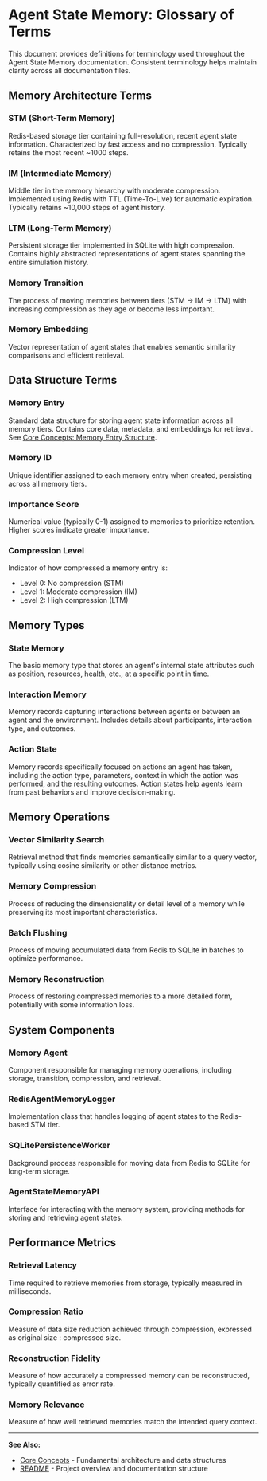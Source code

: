 # **Agent State Memory: Glossary of Terms**

This document provides definitions for terminology used throughout the Agent State Memory documentation. Consistent terminology helps maintain clarity across all documentation files.

## **Memory Architecture Terms**

### **STM (Short-Term Memory)**
Redis-based storage tier containing full-resolution, recent agent state information. Characterized by fast access and no compression. Typically retains the most recent ~1000 steps.

### **IM (Intermediate Memory)**
Middle tier in the memory hierarchy with moderate compression. Implemented using Redis with TTL (Time-To-Live) for automatic expiration. Typically retains ~10,000 steps of agent history.

### **LTM (Long-Term Memory)**
Persistent storage tier implemented in SQLite with high compression. Contains highly abstracted representations of agent states spanning the entire simulation history.

### **Memory Transition**
The process of moving memories between tiers (STM → IM → LTM) with increasing compression as they age or become less important.

### **Memory Embedding**
Vector representation of agent states that enables semantic similarity comparisons and efficient retrieval.

## **Data Structure Terms**

### **Memory Entry**
Standard data structure for storing agent state information across all memory tiers. Contains core data, metadata, and embeddings for retrieval. See [Core Concepts: Memory Entry Structure](core_concepts.md#3-memory-entry-structure).

### **Memory ID**
Unique identifier assigned to each memory entry when created, persisting across all memory tiers.

### **Importance Score**
Numerical value (typically 0-1) assigned to memories to prioritize retention. Higher scores indicate greater importance.

### **Compression Level**
Indicator of how compressed a memory entry is:
- Level 0: No compression (STM)
- Level 1: Moderate compression (IM)
- Level 2: High compression (LTM)

## **Memory Types**

### **State Memory**
The basic memory type that stores an agent's internal state attributes such as position, resources, health, etc., at a specific point in time.

### **Interaction Memory**
Memory records capturing interactions between agents or between an agent and the environment. Includes details about participants, interaction type, and outcomes.

### **Action State**
Memory records specifically focused on actions an agent has taken, including the action type, parameters, context in which the action was performed, and the resulting outcomes. Action states help agents learn from past behaviors and improve decision-making.

## **Memory Operations**

### **Vector Similarity Search**
Retrieval method that finds memories semantically similar to a query vector, typically using cosine similarity or other distance metrics.

### **Memory Compression**
Process of reducing the dimensionality or detail level of a memory while preserving its most important characteristics.

### **Batch Flushing**
Process of moving accumulated data from Redis to SQLite in batches to optimize performance.

### **Memory Reconstruction**
Process of restoring compressed memories to a more detailed form, potentially with some information loss.

## **System Components**

### **Memory Agent**
Component responsible for managing memory operations, including storage, transition, compression, and retrieval.

### **RedisAgentMemoryLogger**
Implementation class that handles logging of agent states to the Redis-based STM tier.

### **SQLitePersistenceWorker**
Background process responsible for moving data from Redis to SQLite for long-term storage.

### **AgentStateMemoryAPI**
Interface for interacting with the memory system, providing methods for storing and retrieving agent states.

## **Performance Metrics**

### **Retrieval Latency**
Time required to retrieve memories from storage, typically measured in milliseconds.

### **Compression Ratio**
Measure of data size reduction achieved through compression, expressed as original size : compressed size.

### **Reconstruction Fidelity**
Measure of how accurately a compressed memory can be reconstructed, typically quantified as error rate.

### **Memory Relevance**
Measure of how well retrieved memories match the intended query context.

---

**See Also:**
- [Core Concepts](core_concepts.md) - Fundamental architecture and data structures
- [README](README.md) - Project overview and documentation structure 